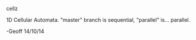 cellz

1D Cellular Automata. "master" branch is sequential, "parallel" is... parallel.

-Geoff 14/10/14
